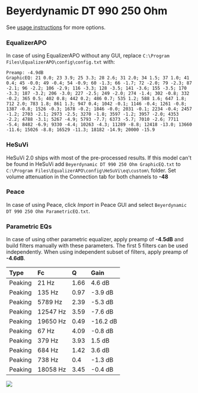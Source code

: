 # Beyerdynamic DT 990 250 Ohm
See [usage instructions](https://github.com/jaakkopasanen/AutoEq#usage) for more options.

### EqualizerAPO
In case of using EqualizerAPO without any GUI, replace `C:\Program Files\EqualizerAPO\config\config.txt`
with:
```
Preamp: -4.9dB
GraphicEQ: 21 0.0; 23 3.9; 25 3.3; 28 2.6; 31 2.0; 34 1.5; 37 1.0; 41 0.4; 45 -0.0; 49 -0.4; 54 -0.9; 60 -1.3; 66 -1.7; 72 -2.0; 79 -2.3; 87 -2.1; 96 -2.2; 106 -2.9; 116 -3.3; 128 -3.5; 141 -3.6; 155 -3.5; 170 -3.3; 187 -3.2; 206 -3.0; 227 -2.5; 249 -2.0; 274 -1.4; 302 -0.8; 332 -0.2; 365 0.5; 402 0.8; 442 0.2; 486 0.7; 535 1.2; 588 1.6; 647 1.8; 712 2.0; 783 1.8; 861 1.3; 947 0.4; 1042 -0.1; 1146 -0.4; 1261 -0.8; 1387 -0.8; 1526 -0.3; 1678 -0.2; 1846 -0.0; 2031 -0.1; 2234 -0.4; 2457 -1.2; 2703 -2.1; 2973 -2.5; 3270 -1.8; 3597 -1.2; 3957 -2.0; 4353 -2.2; 4788 -3.1; 5267 -4.9; 5793 -7.7; 6373 -5.7; 7010 -2.6; 7711 -5.4; 8482 -6.9; 9330 -4.4; 10263 -4.3; 11289 -8.8; 12418 -13.0; 13660 -11.6; 15026 -8.8; 16529 -11.3; 18182 -14.9; 20000 -15.9
```

### HeSuVi
HeSuVi 2.0 ships with most of the pre-processed results. If this model can't be found in HeSuVi add
`Beyerdynamic DT 990 250 Ohm GraphicEQ.txt` to `C:\Program Files\EqualizerAPO\config\HeSuVi\eq\custom\` folder.
Set volume attenuation in the Connection tab for both channels to **-48**

### Peace
In case of using Peace, click *Import* in Peace GUI and select `Beyerdynamic DT 990 250 Ohm ParametricEQ.txt`.

### Parametric EQs
In case of using other parametric equalizer, apply preamp of **-4.5dB** and build filters manually
with these parameters. The first 5 filters can be used independently.
When using independent subset of filters, apply preamp of **-4.6dB**.

| Type    | Fc       |    Q | Gain     |
|:--------|:---------|:-----|:---------|
| Peaking | 21 Hz    | 1.66 | 4.6 dB   |
| Peaking | 135 Hz   | 0.97 | -3.9 dB  |
| Peaking | 5789 Hz  | 2.39 | -5.3 dB  |
| Peaking | 12547 Hz | 3.59 | -7.6 dB  |
| Peaking | 19650 Hz | 0.49 | -16.2 dB |
| Peaking | 67 Hz    | 4.09 | -0.8 dB  |
| Peaking | 379 Hz   | 3.93 | 1.5 dB   |
| Peaking | 684 Hz   | 1.42 | 3.6 dB   |
| Peaking | 738 Hz   | 0.4  | -1.3 dB  |
| Peaking | 18058 Hz | 3.45 | -0.4 dB  |

![](https://raw.githubusercontent.com/jaakkopasanen/AutoEq/master/results/oratory1990/harman_over-ear_2018/Beyerdynamic%20DT%20990%20250%20Ohm/Beyerdynamic%20DT%20990%20250%20Ohm.png)